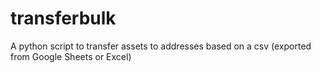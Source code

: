 # transferbulk
A python script to transfer assets to addresses based on a csv (exported from Google Sheets or Excel)
